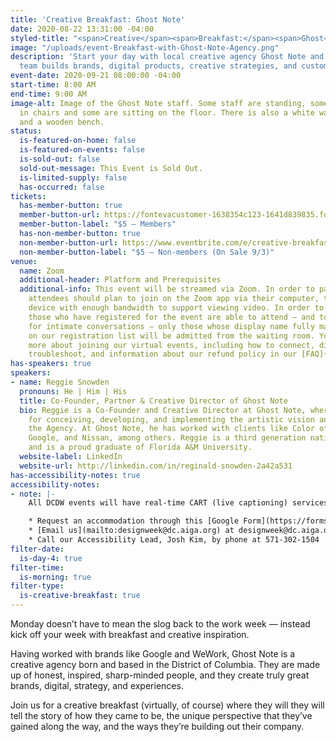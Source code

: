 ```yaml
---
title: 'Creative Breakfast: Ghost Note'
date: 2020-08-22 13:31:00 -04:00
styled-title: "<span>Creative</span><span>Breakfast:</span><span>Ghost</span><span>Note</span>"
image: "/uploads/event-Breakfast-with-Ghost-Note-Agency.png"
description: 'Start your day with local creative agency Ghost Note and learn how their
  team builds brands, digital products, creative strategies, and customer experiences. '
event-date: 2020-09-21 08:00:00 -04:00
start-time: 8:00 AM
end-time: 9:00 AM
image-alt: Image of the Ghost Note staff. Some staff are standing, some are seated
  in chairs and some are sitting on the floor. There is also a white wall behind them
  and a wooden bench.
status:
  is-featured-on-home: false
  is-featured-on-events: false
  is-sold-out: false
  sold-out-message: This Event is Sold Out.
  is-limited-supply: false
  has-occurred: false
tickets:
  has-member-button: true
  member-button-url: https://fontevacustomer-1638354c123-1641d839835.force.com/services/oauth2/authorize?client_id=3MVG9nthuDc9owbcOq7_07W.HriOQQPWTbMkrpOla.ajDQlTHf4_uby_mhwylcX.mJBU2O2SppTiZMS0J_HJd&response_type=code&redirect_uri=https://ikit.aiga.org/ikit_national_util/ikit-national-util-sso-redirect/&state=https%3A%2F%2Fdc.aiga.org%2Fevent%2Fcreative-breakfast-ghost-note%2F%3Fredirect_source%3Deventbrite_register
  member-button-label: "$5 — Members"
  has-non-member-button: true
  non-member-button-url: https://www.eventbrite.com/e/creative-breakfast-ghost-note-tickets-117844948413
  non-member-button-label: "$5 — Non-members (On Sale 9/3)"
venue:
  name: Zoom
  additional-header: Platform and Prerequisites
  additional-info: This event will be streamed via Zoom. In order to participate fully,
    attendees should plan to join on the Zoom app via their computer, tablet, or mobile
    device with enough bandwidth to support viewing video. In order to ensure only
    those who have registered for the event are able to attend — and to create space
    for intimate conversations — only those whose display name fully matches the name
    on our registration list will be admitted from the waiting room. You can find
    more about joining our virtual events, including how to connect, directions to
    troubleshoot, and information about our refund policy in our [FAQ](/faqs/).
has-speakers: true
speakers:
- name: Reggie Snowden
  pronouns: He | Him | His
  title: Co-Founder, Partner & Creative Director of Ghost Note
  bio: Reggie is a Co-Founder and Creative Director at Ghost Note, where he is responsible
    for conceiving, developing, and implementing the artistic vision and focus of
    the Agency. At Ghost Note, he has worked with clients like Color of Change, Facebook,
    Google, and Nissan, among others. Reggie is a third generation native Washingtonian
    and is a proud graduate of Florida A&M University.
  website-label: LinkedIn
  website-url: http://linkedin.com/in/reginald-snowden-2a42a531
has-accessibility-notes: true
accessibility-notes:
- note: |-
    All DCDW events will have real-time CART (live captioning) services. If you need any additional accommodations, please contact us before 9/14 by email, through the provided Google Form link, or by phone. We honor your privacy and no personally identifying information (e.g. your name) is required to request an accommodation.

    * Request an accommodation through this [Google Form](https://forms.gle/gAQviAo5cTwWYGWV6)
    * [Email us](mailto:designweek@dc.aiga.org) at designweek@dc.aiga.org
    * Call our Accessibility Lead, Josh Kim, by phone at 571-302-1504
filter-date:
  is-day-4: true
filter-time:
  is-morning: true
filter-type:
  is-creative-breakfast: true
---
```


Monday doesn’t have to mean the slog back to the work week — instead kick off your week with breakfast and creative inspiration.

Having worked with brands like Google and WeWork, Ghost Note is a creative agency born and based in the District of Columbia. They are made up of honest, inspired, sharp-minded people, and they create truly great brands, digital, strategy, and experiences.  

Join us for a creative breakfast (virtually, of course) where they will they will tell the story of how they came to be, the unique perspective that they’ve gained along the way, and the ways they’re building out their company.
